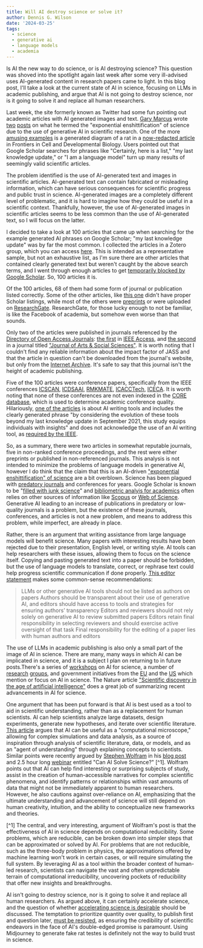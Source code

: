 ```yaml
---
title: Will AI destroy science or solve it?
author: Dennis G. Wilson
date: '2024-03-25'
tags:
  - science
  - generative ai
  - language models
  - academia
---
```


Is AI the new way to do science, or is AI destroying science? This question was shoved into the spotlight again last week after some very ill-advised uses AI-generated content in research papers came to light. In this blog post, I'll take a look at the current state of AI in science, focusing on LLMs in academic publishing, and argue that AI is not going to destroy science, nor is it going to solve it and replace all human researchers.

Last week, the site formerly known as Twitter had some fun pointing out academic articles with AI generated images and text. [Gary Marcus](https://en.wikipedia.org/wiki/Gary_Marcus) wrote [two](https://garymarcus.substack.com/p/the-year-of-the-big-balled-rat) [posts](https://garymarcus.substack.com/p/the-exponential-enshittification) on what he termed the "exponential enshittification" of science due to the use of generative AI in scientific research. One of the more [amusing examples](https://twitter.com/DrCJ_Houldcroft/status/1758111493181108363) is a generated diagram of a rat in a [now-redacted article](https://www.frontiersin.org/articles/10.3389/fcell.2023.1339390/full) in Frontiers in Cell and Developmental Biology. Users pointed out that Google Scholar searches for phrases like "Certainly, here is a list," "my last knowledge update," or "I am a language model" turn up many results of seemingly valid scientific articles.

The problem identified is the use of AI-generated text and images in scientific articles. AI-generated text can contain fabricated or misleading information, which can have serious consequences for scientific progress and public trust in science. AI-generated images are a completely different level of problematic, and it is hard to imagine how they could be useful in a scientific context. Thankfully, however, the use of AI-generated images in scientific articles seems to be less common than the use of AI-generated text, so I will focus on the latter.

I decided to take a look at 100 articles that came up when searching for the example generated AI phrases on Google Scholar; "my last knowledge update" was by far the most common. I collected the articles in a Zotero group, which you can access [here](https://www.zotero.org/groups/5463061/good-computer/collections/USVXT2XU). This is intended as a representative sample, but not an exhaustive list, as I'm sure there are other articles that contained clearly generated text but weren't caught by the above search terms, and I went through enough articles to get [temporarily blocked by Google Scholar](https://support.google.com/chrome/thread/3959611/error-403-when-trying-to-export-citation-from-google-scholar-to-endnote?hl=en). So, 100 articles it is.

Of the 100 articles, 68 of them had some form of journal or publication listed correctly. Some of the other articles, like [this one](https://papers.ssrn.com/sol3/papers.cfm?abstract_id=4745790) didn't have proper Scholar listings, while most of the others were  [preprints](https://easychair.org/publications/preprint_download/Q1nB) or were uploaded on [ResearchGate](https://www.researchgate.net/profile/Ali-Maksuti/publication/376587468_Financial_Integration_of_North_Macedonia_and_Adjustments_of_Financial_Reports_to_the_Value_of_European_Union/links/657ed0a79d7bc03b30826de1/Financial-Integration-of-North-Macedonia-and-Adjustments-of-Financial-Reports-to-the-Value-of-European-Union.pdf). ResearchGate, for those lucky enough to not be familiar, is like the Facebook of academia, but somehow even worse than that sounds.

Only two of the articles were published in journals referenced by the [Directory of Open Access Journals](https://doaj.org/): [the first](https://ieeexplore.ieee.org/stamp/stamp.jsp?arnumber=10268931) in [IEEE Access](https://ieeeaccess.ieee.org/), and [the second](https://scholar.archive.org/work/hdvweein6bd65fi4t4q2fbmv6q/access/wayback/https://ojs.jass.pk/ojs/index.php/jass/article/download/406/160) in a journal titled ["Journal of Arts & Social Sciences"](https://journals.squ.edu.om/index.php/jass). It is worth noting that I couldn't find any reliable information about the impact factor of JASS and that the article in question can't be downloaded from the journal's website, but only from the [Internet Archive](https://archive.org/). It's safe to say that this journal isn't the height of academic publishing.

Five of the 100 articles were conference papers, specifically from the IEEE conferences [ICSCAN](https://ieeexplore.ieee.org/abstract/document/10395119), [ICDSAAI](https://ieeexplore.ieee.org/abstract/document/10452604), [RMKMATE](https://ieeexplore.ieee.org/abstract/document/10369395), [ICACCTech](https://ieeexplore.ieee.org/abstract/document/10441736), [ICECA](https://ieeexplore.ieee.org/abstract/document/10395164). It is worth noting that none of these conferences are not even indexed in the [CORE database](https://www.core.edu.au/conference-portal), which is used to determine academic conference quality. Hilariously, [one of the articles](https://ieeexplore.ieee.org/abstract/document/10395164) is about AI writing tools and includes the clearly generated phrase "by considering the evolution of these tools beyond my last knowledge update in September 2021, this study equips individuals with insights" and does not acknowledge the use of an AI writing tool, as [required by the IEEE](https://journals.ieeeauthorcenter.ieee.org/become-an-ieee-journal-author/publishing-ethics/guidelines-and-policies/submission-and-peer-review-policies/#ai-generated-text).

So, as a summary, there were two articles in somewhat reputable journals, five in non-ranked conference proceedings, and the rest were either preprints or published in non-referenced journals. This analysis is not intended to minimize the problems of language models in generative AI, however I do think that the claim that this is an AI-driven ["exponential enshittification" of science](https://garymarcus.substack.com/p/the-exponential-enshittification) are a bit overblown. Science has been plagued with [predatory journals](https://scienceouverte.univ-rennes.fr/en/predatory-journals) and conferences for years. Google Scholar is known to be "[filled with junk science](https://web.archive.org/web/20161110004415/https://scholarlyoa.com/2014/11/04/google-scholar-is-filled-with-junk-science/)" and  [bibliometric analyis for academics](https://elsevier.digitalcommonsdata.com/datasets/btchxktzyw/6) often relies on other sources of information like [Scopus](https://www.scopus.com/) or [Web of Science](https://www.webofscience.com/wos/). Generative AI leading to an increase of publications in predatory or low-quality journals is a problem, but the existence of these journals, conferences, and articles is not a new problem, and means to address this problem, while imperfect, are already in place.

Rather, there is an argument that writing assistance from large language models will benefit science. Many papers with interesting results have been rejected due to their presentation, English level, or writing style. AI tools can help researchers with these issues, allowing them to focus on the science itself. Copying and pasting generated text into a paper should be forbidden, but the use of language models to translate, correct, or rephrase text could help progress scientific communication if done properly. [This editor statement](https://link.springer.com/article/10.1007/s11019-023-10176-6) makes some common-sense recommendations:

> LLMs or other generative AI tools should not be listed as authors on papers
> Authors should be transparent about their use of generative AI, and editors should have access to tools and strategies for ensuring authors’ transparency
> Editors and reviewers should not rely solely on generative AI to review submitted papers
> Editors retain final responsibility in selecting reviewers and should exercise active oversight of that task
> Final responsibility for the editing of a paper lies with human authors and editors

The use of LLMs in academic publishing is also only a small part of the image of AI in science. There are many, many ways in which AI can be implicated in science, and it is a subject I plan on returning to in future posts.There's a series of [workshops](https://ai4sciencecommunity.github.io/) on AI for science, a number of [research](https://www.ai4science.caltech.edu/) [groups](https://ai4science-amsterdam.github.io/), and government initiatives from the [EU](https://research-and-innovation.ec.europa.eu/research-area/industrial-research-and-innovation/key-enabling-technologies/artificial-intelligence-ai-science_en) and the [US](https://new.nsf.gov/focus-areas/artificial-intelligence/nairr) which mention or focus on AI in science. The Nature article ["Scientific discovery in the age of artificial intelligence"](https://www.nature.com/articles/s41586-023-06221-2) does a great job of summarizing recent advancements in AI for science.

One argument that has been put forward is that AI is best used as a tool to aid in scientific understanding, rather than as a replacement for human scientists. AI can help scientists analyze large datasets, design experiments, generate new hypotheses, and iterate over scientific literature. [This article](https://www.nature.com/articles/s42254-022-00518-3) argues that AI can be useful as a "computational microscope," allowing for complex simulations and data analysis, as a source of inspiration through analysis of scientific literature, data, or models, and as an "agent of understanding" through explaining concepts to scientists. Similar points were recently argued by [Stephen Wolfram](https://en.wikipedia.org/wiki/Stephen_Wolfram) in his [blog post](https://writings.stephenwolfram.com/2024/03/can-ai-solve-science/) and 2.5 hour long [webinar](https://www.youtube.com/watch?v=goYaSkxG8LA) entitled "Can AI Solve Science?" [^1]. Wolfram points out that AI can help find interesting or surprising subjects of study, assist in the creation of human-accessible narratives for complex scientific phenomena, and identify patterns or relationships within vast amounts of data that might not be immediately apparent to human researchers. However, he also cautions against over-reliance on AI, emphasizing that the ultimate understanding and advancement of science will still depend on human creativity, intuition, and the ability to conceptualize new frameworks and theories.

[^1] The central, and very interesting, argument of Wolfram's post is that the effectiveness of AI in science depends on computational reducibility. Some problems, which are reducible, can be broken down into simpler steps that can be approximated or solved by AI. For problems that are not reducible, such as the three-body problem in physics, the approximations offered by machine learning won't work in certain cases, or will require simulating the full system. By leveraging AI as a tool within the broader context of human-led research, scientists can navigate the vast and often unpredictable terrain of computational irreducibility, uncovering pockets of reducibility that offer new insights and breakthroughs.

AI isn't going to destroy science, nor is it going to solve it and replace all human researchers. As argued above, it can certainly accelerate science, and the question of whether [accelerating science is desirable](https://www.scientificamerican.com/article/the-dangers-of-fast-science/) should be discussed. The temptation to prioritize quantity over quality, to publish first and question later, [must be resisted](https://www.nature.com/articles/520429a), as ensuring the credibility of scientific endeavors in the face of AI's double-edged promise is paramount. Using Midjourney to generate fake rat testes is definitely not the way to build trust in science.

